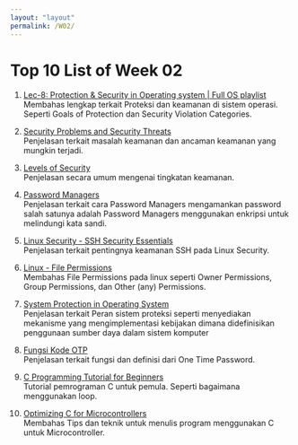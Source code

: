 ```yaml
---
layout: "layout"
permalink: /W02/
---
```


# Top 10 List of Week 02

1. [Lec-8: Protection & Security in Operating system | Full OS playlist](https://www.youtube.com/watch?v=DKb7KhfoZmU)<br>
Membahas lengkap terkait Proteksi dan keamanan di sistem operasi. Seperti Goals of Protection dan Security Violation Categories.

2. [Security Problems and Security Threats](https://www.youtube.com/watch?v=rfPyiEDQd_I)<br>
Penjelasan terkait masalah keamanan dan ancaman keamanan yang mungkin terjadi.

3. [Levels of Security](https://www.youtube.com/watch?v=3yLf2dNqDzw)<br>
Penjelasan secara umum mengenai tingkatan keamanan. 

4. [Password Managers](https://cybernews.com/best-password-managers/are-password-managers-safe/)<br>
Penjelasan terkait cara Password Managers mengamankan password salah satunya adalah Password Managers menggunakan enkripsi untuk melindungi kata sandi.

5. [Linux Security - SSH Security Essentials](https://www.youtube.com/watch?v=Ryu3SDPYNb8)<br>
Penjelasan terkait pentingnya keamanan SSH pada Linux Security.

6. [Linux - File Permissions](https://www.youtube.com/watch?v=c-uA9RnK4UY)<br>
Membahas File Permissions pada linux seperti Owner Permissions, Group Permissions, dan Other (any) Permissions.

7. [System Protection in Operating System](https://www.geeksforgeeks.org/system-protection-in-operating-system/)<br>
Penjelasan terkait Peran sistem proteksi seperti menyediakan mekanisme yang mengimplementasi kebijakan dimana didefinisikan penggunaan sumber daya dalam sistem komputer

8. [Fungsi Kode OTP](https://www.paper.id/blog/finansial-umkm/sistem-transaksi-otp/)<br>
Penjelasan terkait fungsi dan definisi dari One Time Password.

9. [C Programming Tutorial for Beginners](https://www.youtube.com/watch?v=KJgsSFOSQv0)<br>
Tutorial pemrograman C untuk pemula. Seperti bagaimana menggunakan loop.

10. [Optimizing C for Microcontrollers](https://www.youtube.com/watch?v=GYAhbYnObLI)<br>
Membahas Tips dan teknik untuk menulis program menggunakan C untuk Microcontroller.
